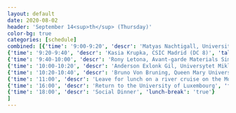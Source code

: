 ```yaml
---
layout: default
date: 2020-08-02
header: 'September 14<sup>th</sup> (Thursday)'
color-bg: true
categories: [schedule]
combined: [{'time': '9:00-9:20', 'descr': 'Matyas Nachtigall, University of Luxembourg (DC 7)' , 'session': '3) Applications', 'talk': 'true'},
{'time': '9:20-9:40', 'descr': 'Kasia Krupka, CSIC Madrid (DC 8)', 'talk': 'true'},
{'time': '9:40-10:00', 'descr': 'Rony Letona, Avant-garde Materials Simulations (DC 9)', 'talk': 'true'},
{'time': '10:00-10:20', 'descr': 'Anderson Exlonk Gil, Universytet Miklaja (DC 10)', 'talk': 'true'},
{'time': '10:20-10:40', 'descr': 'Bruno Von Bruning, Queen Mary University of London (DC 11)', 'talk': 'true'},
{'time': '11:00', 'descr': 'Leave for lunch on a river cruise on the Moselle', 'fun': 'true'},
{'time': '16:00', 'descr': 'Return to the University of Luxembourg', 'fun': 'true'},
{'time': '18:00', 'descr': 'Social Dinner', 'lunch-break': 'true'}
]
---
```

